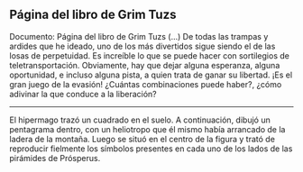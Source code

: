 ## Página del libro de Grim Tuzs
Documento: Página del libro de Grim Tuzs
(...) De todas las trampas y ardides que he ideado, uno de los más divertidos sigue siendo el de las losas de perpetuidad. Es increíble lo que se puede hacer con sortilegios de teletransportación. Obviamente, hay que dejar alguna esperanza, alguna oportunidad, e incluso alguna pista, a quien trata de ganar su libertad. ¡Es el gran juego de la evasión! ¿Cuántas combinaciones puede haber?, ¿cómo adivinar la que conduce a la liberación?
***
El hipermago trazó un cuadrado en el suelo. A continuación, dibujó un pentagrama dentro, con un heliotropo que él mismo había arrancado de la ladera de la montaña. Luego se situó en el centro de la figura y trató de reproducir fielmente los símbolos presentes en cada uno de los lados de las pirámides de Prósperus.
